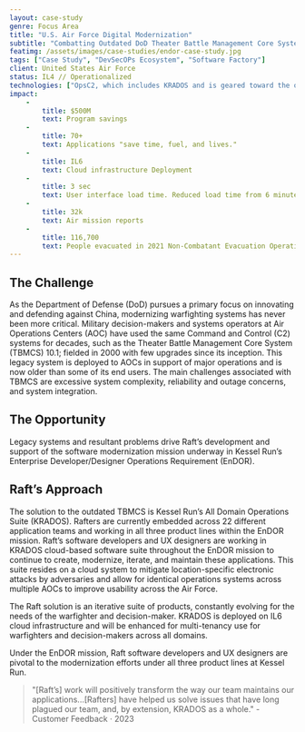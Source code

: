```yaml
---
layout: case-study
genre: Focus Area
title: "U.S. Air Force Digital Modernization"
subtitle: "Combatting Outdated DoD Theater Battle Management Core Systems (TBMCS): Modernizing Kessel Run’s Enterprise Developer/Designer Operations Requirement (EnDOR)"
featimg: /assets/images/case-studies/endor-case-study.jpg
tags: ["Case Study", "DevSecOPs Ecosystem", "Software Factory"]
client: United States Air Force
status: IL4 // Operationalized
technologies: ["OpsC2, which includes KRADOS and is geared toward the operational environment", "WingC2, which empowers USAF Wings for mission readiness; and", "All-Domain Common Platform (ADCP), the platform on which everything runs."]
impact:
    -
        title: $500M
        text: Program savings
    -
        title: 70+
        text: Applications "save time, fuel, and lives."
    -
        title: IL6
        text: Cloud infrastructure Deployment
    -
        title: 3 sec
        text: User interface load time. Reduced load time from 6 minutes
    -
        title: 32k
        text: Air mission reports
    -
        title: 116,700
        text: People evacuated in 2021 Non-Combatant Evacuation Operation in Afghanistan
---
```


## The Challenge

As the Department of Defense (DoD) pursues a primary focus on innovating and defending against China, modernizing warfighting systems has never been more critical. Military decision-makers and systems operators at Air Operations Centers (AOC) have used the same Command and Control (C2) systems for decades, such as the Theater Battle Management Core System (TBMCS) 10.1; fielded in 2000 with few upgrades since its inception. This legacy system is deployed to AOCs in support of major operations and is now older than some of its end users. The main challenges associated with TBMCS are excessive system complexity, reliability and outage concerns, and system integration.

## The Opportunity

Legacy systems and resultant problems drive Raft’s development and support of the software modernization mission underway in Kessel Run’s Enterprise Developer/Designer Operations Requirement (EnDOR).

## Raft’s Approach

The solution to the outdated TBMCS is Kessel Run’s All Domain Operations Suite (KRADOS). Rafters are currently embedded across 22 different application teams and working in all three product lines within the EnDOR mission.
Raft’s software developers and UX designers are working in KRADOS cloud-based software suite throughout the EnDOR mission to continue to create, modernize, iterate, and maintain these applications. This suite resides on a cloud system to mitigate location-specific electronic attacks by adversaries and allow for identical operations systems across multiple AOCs to improve usability across the Air Force.

The Raft solution is an iterative suite of products, constantly evolving for the needs of the warfighter and decision-maker. KRADOS is deployed on IL6 cloud infrastructure and will be enhanced for multi-tenancy use for warfighters and decision-makers across all domains.

Under the EnDOR mission, Raft software developers and UX designers are pivotal to the modernization efforts under all three product lines at Kessel Run.

> "[Raft’s] work will positively transform the way our team maintains our applications...[Rafters] have helped us solve issues that have long plagued our team, and, by extension, KRADOS as a whole." - Customer Feedback · 2023
